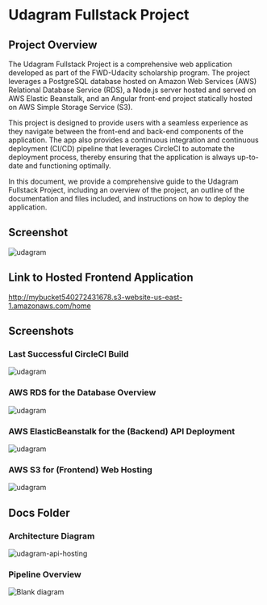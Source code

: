 # Udagram Fullstack Project

## Project Overview

The Udagram Fullstack Project is a comprehensive web application developed as part of the FWD-Udacity scholarship program. The project leverages a PostgreSQL database hosted on Amazon Web Services (AWS) Relational Database Service (RDS), a Node.js server hosted and served on AWS Elastic Beanstalk, and an Angular front-end project statically hosted on AWS Simple Storage Service (S3).

This project is designed to provide users with a seamless experience as they navigate between the front-end and back-end components of the application. The app also provides a continuous integration and continuous deployment (CI/CD) pipeline that leverages CircleCI to automate the deployment process, thereby ensuring that the application is always up-to-date and functioning optimally.

In this document, we provide a comprehensive guide to the Udagram Fullstack Project, including an overview of the project, an outline of the documentation and files included, and instructions on how to deploy the application.

## Screenshot

![udagram](https://user-images.githubusercontent.com/103933344/219709119-a5e64a84-686b-4dd2-8a19-18c600cd45c1.png)

## Link to Hosted Frontend Application

http://mybucket540272431678.s3-website-us-east-1.amazonaws.com/home

## Screenshots

### Last Successful CircleCI Build

![udagram](https://user-images.githubusercontent.com/103933344/219709773-110c893d-ef18-4bf2-b431-04bd132e787a.png)


### AWS RDS for the Database Overview

![udagram](https://user-images.githubusercontent.com/103933344/219710155-b3791345-6502-4b15-8946-de2ee0ee4b9c.png)


### AWS ElasticBeanstalk for the (Backend) API Deployment

![udagram](https://user-images.githubusercontent.com/103933344/219710604-f36352e1-9852-4d65-a04e-e135d03ddd23.png)


### AWS S3 for (Frontend) Web Hosting

![udagram](https://user-images.githubusercontent.com/103933344/219710829-ee05ff25-4979-45ae-b15a-e43ec1abdeae.png)



## Docs Folder

### Architecture Diagram

![udagram-api-hosting](https://user-images.githubusercontent.com/103933344/219711088-7e6ee58f-cc5e-45b2-a170-8531b130623b.png)


### Pipeline Overview

![Blank diagram](https://user-images.githubusercontent.com/103933344/219717779-3ed3c89a-e4ae-48e5-93e6-954630eef2a9.png)

